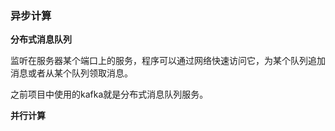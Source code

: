 ### 异步计算

**分布式消息队列**

监听在服务器某个端口上的服务，程序可以通过网络快速访问它，为某个队列追加消息或者从某个队列领取消息。

之前项目中使用的kafka就是分布式消息队列服务。

**并行计算**

